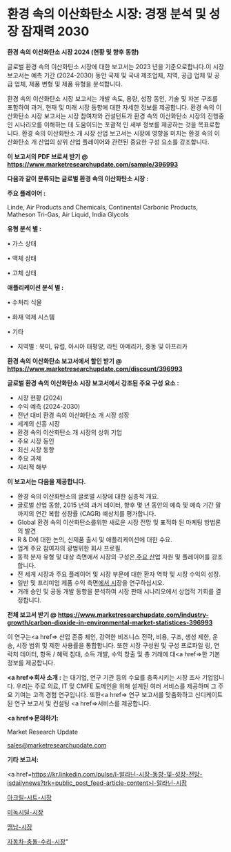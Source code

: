 # 환경 속의 이산화탄소 시장: 경쟁 분석 및 성장 잠재력 2030

<strong>환경 속의 이산화탄소 시장 2024 (현황 및 향후 동향)</strong>

글로벌 환경 속의 이산화탄소 시장에 대한 보고서는 2023 년을 기준으로합니다.이 시장 보고서는 예측 기간 (2024-2030) 동안 국제 및 국내 제조업체, 지역, 공급 업체 및 공급 업체, 제품 변형 및 제품 유형을 분석합니다.

환경 속의 이산화탄소 시장 보고서는 개발 속도, 용량, 성장 동인, 기술 및 자본 구조를 포함하여 과거, 현재 및 미래 시장 동향에 대한 자세한 정보를 제공합니다. 환경 속의 이산화탄소 시장 보고서는 시장 참여자와 컨설턴트가 환경 속의 이산화탄소 시장의 진행중인 시나리오를 이해하는 데 도움이되는 포괄적 인 세부 정보를 제공하는 것을 목표로합니다. 환경 속의 이산화탄소 개 시장 산업 보고서는 시장에 영향을 미치는 환경 속의 이산화탄소 개 산업의 상위 산업 플레이어와 관련된 중요한 구성 요소를 강조합니다.



<strong>이 보고서의 PDF 브로셔 받기 @ <a href=https://www.marketresearchupdate.com/sample/396993>https://www.marketresearchupdate.com/sample/396993</a></strong>



<strong>다음과 같이 분류되는 글로벌 환경 속의 이산화탄소 시장 :</strong>



<strong>주요 플레이어 :</strong>

Linde, Air Products and Chemicals, Continental Carbonic Products, Matheson Tri-Gas, Air Liquid, India Glycols



<strong>유형 분석 별 :</strong>

• 가스 상태

• 액체 상태

• 고체 상태



<strong>애플리케이션 분석 별 :</strong>

• 수처리 식물

• 화재 억제 시스템

• 기타

<ul>
  <li>지역별 : 북미, 유럽, 아시아 태평양, 라틴 아메리카, 중동 및 아프리카</li>
</ul>


<strong>환경 속의 이산화탄소 보고서에서 할인 받기 @ <a href=https://www.marketresearchupdate.com/discount/396993>https://www.marketresearchupdate.com/discount/396993</a></strong>



<strong>글로벌 환경 속의 이산화탄소 시장 보고서에서 강조된 주요 구성 요소 :</strong>
<ul>
  <li>시장 현황 (2024)</li>
  <li>수익 예측 (2024-2030)</li>
  <li>전년 대비 환경 속의 이산화탄소 개 시장 성장</li>
  <li>세계의 신흥 시장</li>
  <li>환경 속의 이산화탄소 개 시장의 상위 기업</li>
  <li>주요 시장 동인</li>
  <li>최신 시장 동향</li>
  <li>주요 과제</li>
  <li>지리적 해부</li>
</ul>


<strong>이 보고서는 다음을 제공합니다.</strong>
<ul>
  <li>환경 속의 이산화탄소의 글로벌 시장에 대한 심층적 개요.</li>
  <li>글로벌 산업 동향, 2015 년의 과거 데이터, 향후 몇 년 동안의 예측 및 예측 기간 말까지의 연간 복합 성장률 (CAGR) 예상치를 평가합니다.</li>
  <li>Global 환경 속의 이산화탄소를위한 새로운 시장 전망 및 표적화 된 마케팅 방법론의 발견</li>
  <li>R &amp; D에 대한 논의, 신제품 출시 및 애플리케이션에 대한 수요.</li>
  <li>업계 주요 참여자의 광범위한 회사 프로필.</li>
  <li>동적 분자 유형 및 대상 측면에서 시장의 구성은<a href=> 주요 산</a>업 자원 및 플레이어를 강조합니다.</li>
  <li>전 세계 시장과 주요 플레이어 및 시장 부문에 대한 환자 역학 및 시장 수익의 성장.</li>
  <li>일반 및 프리미엄 제품 수익 측면<a href=>에서 시</a>장을 연구하십시오.</li>
  <li>거래 승인 및 공동 개발 동향을 분석하여 시장 판매 시나리오에서 상업적 기회를 결정합니다.</li>
</ul>



<strong>전체 보고서 받기 @ <a href=https://www.marketresearchupdate.com/industry-growth/carbon-dioxide-in-environmental-market-statistices-396993>https://www.marketresearchupdate.com/industry-growth/carbon-dioxide-in-environmental-market-statistices-396993</a></strong>

이 연구는<a href=> 산업 존중</a> 체인, 강력한 비즈니스 전략, 비용, 구조, 생성 제한, 운송, 시장 범위 및 제한 사용률을 통합합니다. 또한 시장 구성원 및 구성 프로파일 링, 연락처 데이터, 항목 / 혜택 침대, 소득 개발, 수익 창출 및 총 거래에 대<a href=>한 기본 </a>정보를 제공합니다.



<strong><a href=>회사 소</a>개 :</strong>
는 대기업, 연구 기관 등의 수요를 충족시키는 시장 조사 기업입니다. 우리는 주로 의료, IT 및 CMFE 도메인을 위해 설계된 여러 서비스를 제공하며 그 주요 기여는 고객 경험 연구입니다. 또한<a href=> 연구 보</a>고서를 맞춤화하고 신디케이트 된 연구 보고서 및 컨설팅 <a href=>서비스</a>를 제공합니다.



<strong><a href=>문의하기:</a></strong>

Market Research Update

sales@marketresearchupdate.com



<strong>기타 보고서:</strong>

<a href=https://kr.linkedin.com/pulse/l-알라닌-시장-동향-및-성장-전망-isdailynews?trk=public_post_feed-article-content>l-알라닌-시장</a>

<a href=https://www.linkedin.com/pulse/아크릴-시트-시장-동향-및-성장-전망-analytics-avenue-adventures-24-ana/>아크릴-시트-시장</a>

<a href=https://www.linkedin.com/pulse/미녹시딜-시장-규모-및-성장-2023-analytics-avenue-adventures-24-ana-107ff/>미녹시딜-시장</a>

<a href=https://www.linkedin.com/pulse/땜납-시장-경쟁-분석-및-성장-잠재력-2029-market-matrix-musings-analysis-yhwkf/>땜납-시장</a>

<a href=https://www.linkedin.com/pulse/자동차-충돌-수리-시장-동향-및-성장-전망-survey-spotlight-pro-24-analysis-bjfuc/>자동차-충돌-수리-시장</a>"
